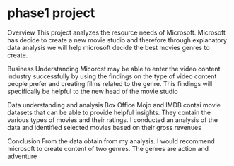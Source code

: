 # phase1 project
Overview
This project analyzes the resource needs of Microsoft. Microsoft has decide to create a new movie studio and therefore through explanatory
data analysis we will help microsoft decide the best movies genres to create.

Business Understanding
Micorost may be able to enter the video content industry successfully by using the findings on the type of video content people prefer and
creating films related to the genre. This findings will specifically be helpful to the new head of the movie studio

Data understanding and analysis
Box Office Mojo and IMDB contai movie datasets that can be able to provide helpful insights. They contain the various types of movies and
their ratings.
I conducted an analysis of the data and identified selected movies based on their
gross revenues

Conclusion
From the data obtain from my analysis. I would recommend microsoft to create
content of two genres. The genres are action and adventure
